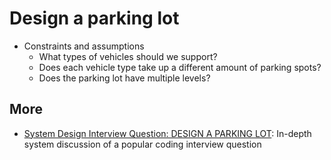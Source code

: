 # Design a parking lot

* Constraints and assumptions
	* What types of vehicles should we support?
	* Does each vehicle type take up a different amount of parking spots?
	* Does the parking lot have multiple levels? 

	
## More 

- [System Design Interview Question: DESIGN A PARKING LOT](https://www.youtube.com/watch?v=DSGsa0pu8-k): In-depth system discussion of a popular coding interview question